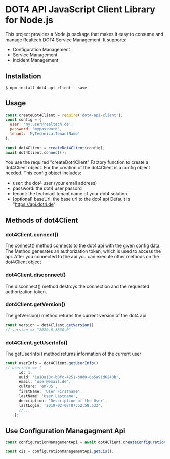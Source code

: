 # DOT4 API JavaScript Client Library for Node.js

This project provides a Node.js package that makes it easy to consume and manage Realtech DOT4 Service Management. It supports:

- Configuration Management
- Service Management
- Incident Management

## Installation

```shell
$ npm install dot4-api-client --save
```

## Usage

```javascript
const createDot4Client = require('dot4-api-client');
const config = {
  user: 'my.user@realtech.de',
  password: 'mypassword',
  tenant: 'MyTechnicalTenantName'
};

const dot4Client = createDot4Client(config);
await dot4Client.connect();
```

You use the required "createDot4Client" Factory function to create a dot4Client object. For the creation of the dot4Client is a config object needed. This config object includes:

- user: the dot4 user (your email address)
- password: the dot4 user passord
- tenant: the techniacl tenant name of your dot4 solution
- [optional] baseUrl: the base url to the dot4 api Default is "https://api.dot4.de"

## Methods of dot4Client

### dot4Client.connect()

The connect() method connects to the dot4 api with the given config data. The Method generates an authorization token, which is used to access the api. After you connected to the api you can execute other methods on the dot4Client object

### dot4Client.disconnect()

The disconnect() method destroys the connection and the requested authorization token.

### dot4Client.getVersion()

The getVersion() method returns the current version of the dot4 api

```javascript
const version = dot4Client.getVersion()
// version => "2020.6.3830.0"
```

### dot4Client.getUserInfo()

The getUserInfo() method returns information of the current user

```javascript
const userInfo = dot4Client.getUserInfo()
// userinfo => {
      id: 1,
      uuid: '1a18a13c-b0fc-4251-b8d0-6b5a91d6243b',
      email: 'user@email.de',
      culture: 'en-US',
      firstName: 'User Firstname',
      lastName: 'User Lastname',
      description: 'Description of the User',
      lastLogin: '2019-02-07T07:52:58.53Z',
      //...
    };
```



## Use Configuration Managagment Api

```javascript
const configurationManagementApi = await dot4Client.createConfigurationManagementApi();

const cis = configurationManagementApi.getCis();
```
